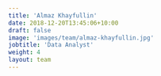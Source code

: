 ```yaml
---
title: 'Almaz Khayfullin'
date: 2018-12-20T13:45:06+10:00
draft: false
image: 'images/team/almaz-khayfullin.jpg'
jobtitle: 'Data Analyst'
weight: 4
layout: team
---
```


